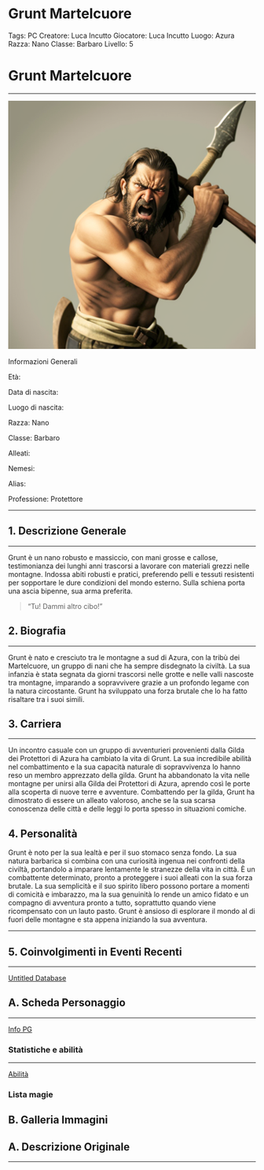 # Grunt Martelcuore

Tags: PC
Creatore: Luca Incutto
Giocatore: Luca Incutto
Luogo: Azura
Razza: Nano
Classe: Barbaro
Livello: 5

# Grunt Martelcuore

---

![an-angry-man-with-a-double-axe.png](Grunt%20Martelcuore%20904d4cbd76ee43c29753bdefdc19d019/an-angry-man-with-a-double-axe.png)

Informazioni Generali

Età:

Data di nascita:

Luogo di nascita:

Razza: Nano

Classe: Barbaro

Alleati: 

Nemesi:

Alias:

Professione: Protettore

---

## 1. Descrizione Generale

---

Grunt è un nano robusto e massiccio, con mani grosse e callose, testimonianza dei lunghi anni trascorsi a lavorare con materiali grezzi nelle montagne. Indossa abiti robusti e pratici, preferendo pelli e tessuti resistenti per sopportare le dure condizioni del mondo esterno. Sulla schiena porta una ascia bipenne, sua arma preferita.

> “Tu! Dammi altro cibo!”
> 

## 2. Biografia

---

Grunt è nato e cresciuto tra le montagne a sud di Azura, con la tribù dei Martelcuore, un gruppo di nani che ha sempre disdegnato la civiltà. La sua infanzia è stata segnata da giorni trascorsi nelle grotte e nelle valli nascoste tra montagne, imparando a sopravvivere grazie a un profondo legame con la natura circostante. Grunt ha sviluppato una forza brutale che lo ha fatto risaltare tra i suoi simili.

## 3. Carriera

---

Un incontro casuale con un gruppo di avventurieri provenienti dalla Gilda dei Protettori di Azura ha cambiato la vita di Grunt. La sua incredibile abilità nel combattimento e la sua capacità naturale di sopravvivenza lo hanno reso un membro apprezzato della gilda. Grunt ha abbandonato la vita nelle montagne per unirsi alla Gilda dei Protettori di Azura, aprendo così le porte alla scoperta di nuove terre e avventure. Combattendo per la gilda, Grunt ha dimostrato di essere un alleato valoroso, anche se la sua scarsa conoscenza delle città e delle leggi lo porta spesso in situazioni comiche.

## 4. Personalità

Grunt è noto per la sua lealtà e per il suo stomaco senza fondo. La sua natura barbarica si combina con una curiosità ingenua nei confronti della civiltà, portandolo a imparare lentamente le stranezze della vita in città. È un combattente determinato, pronto a proteggere i suoi alleati con la sua forza brutale. La sua semplicità e il suo spirito libero possono portare a momenti di comicità e imbarazzo, ma la sua genuinità lo rende un amico fidato e un compagno di avventura pronto a tutto, soprattutto quando viene ricompensato con un lauto pasto. Grunt è ansioso di esplorare il mondo al di fuori delle montagne e sta appena iniziando la sua avventura.

---

## 5. Coinvolgimenti in Eventi Recenti

---

[Untitled Database](Grunt%20Martelcuore%20904d4cbd76ee43c29753bdefdc19d019/Untitled%20Database%203abb1ead1dea450c8b5bf8e09d4ba432.csv)

## A. Scheda Personaggio

---

[Info PG](Grunt%20Martelcuore%20904d4cbd76ee43c29753bdefdc19d019/Info%20PG%203f8f648f857f45638404a4002935f782.csv)

### Statistiche e abilità

---

[Abilità](Grunt%20Martelcuore%20904d4cbd76ee43c29753bdefdc19d019/Abilita%CC%80%2030656d6a803f4118859cebbb4b9a8b94.csv)

### Lista magie

## B. Galleria Immagini

## A. Descrizione Originale

---